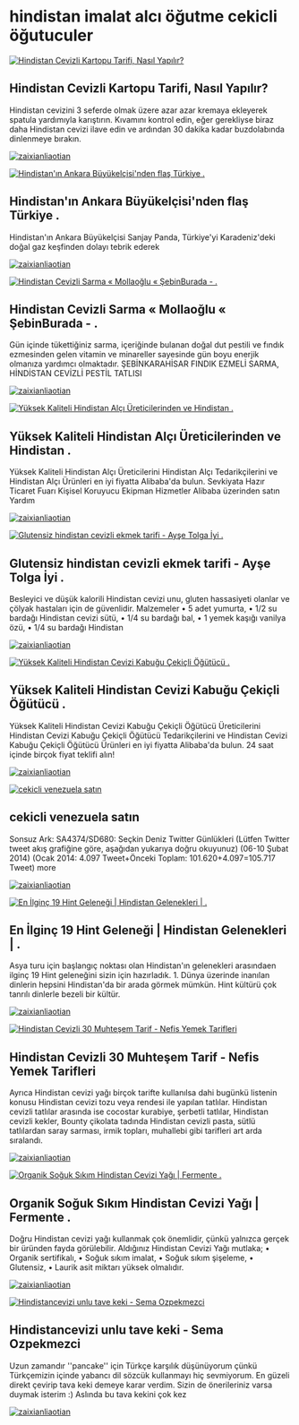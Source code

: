 # hindistan imalat alcı öğutme cekicli öğutuculer
<a href="https://mnn.zoosnet.net/LR/Chatpre.aspx?id=MNN94995150&p=https://topgrinding.com/" target="_blank">![Hindistan Cevizli Kartopu Tarifi, Nasıl Yapılır?](https://github.com/technlg/images/blob/main/1.jpg)</a>
## Hindistan Cevizli Kartopu Tarifi, Nasıl Yapılır?
Hindistan cevizini 3 seferde olmak üzere azar azar kremaya ekleyerek spatula yardımıyla karıştırın. Kıvamını kontrol edin, eğer gerekliyse biraz daha Hindistan cevizi ilave edin ve ardından 30 dakika kadar buzdolabında dinlenmeye bırakın.
<a href="https://mnn.zoosnet.net/LR/Chatpre.aspx?id=MNN94995150&p=https://topgrinding.com/" target="_blank"><img src="https://github.com/technlg/images/raw/main/chat11.jpg" alt="zaixianliaotian"/></a><a href="//whatsapp.shibangsoft.com/WhatsApp.php" ><img src="https://github.com/technlg/images/raw/main/chat11.png" alt=""></a>
<a href="https://mnn.zoosnet.net/LR/Chatpre.aspx?id=MNN94995150&p=https://topgrinding.com/" target="_blank">![Hindistan'ın Ankara Büyükelçisi'nden flaş Türkiye .](https://github.com/technlg/images/blob/main/61.jpg)</a>
## Hindistan'ın Ankara Büyükelçisi'nden flaş Türkiye .
Hindistan'ın Ankara Büyükelçisi Sanjay Panda, Türkiye'yi Karadeniz'deki doğal gaz keşfinden dolayı tebrik ederek
<a href="https://mnn.zoosnet.net/LR/Chatpre.aspx?id=MNN94995150&p=https://topgrinding.com/" target="_blank"><img src="https://github.com/technlg/images/raw/main/chat11.jpg" alt="zaixianliaotian"/></a><a href="//whatsapp.shibangsoft.com/WhatsApp.php" ><img src="https://github.com/technlg/images/raw/main/chat11.png" alt=""></a>
<a href="https://mnn.zoosnet.net/LR/Chatpre.aspx?id=MNN94995150&p=https://topgrinding.com/" target="_blank">![Hindistan Cevizli Sarma « Mollaoğlu « ŞebinBurada - .](https://github.com/technlg/images/blob/main/31.jpg)</a>
## Hindistan Cevizli Sarma « Mollaoğlu « ŞebinBurada - .
Gün içinde tükettiğiniz sarma, içeriğinde bulanan doğal dut pestili ve fındık ezmesinden gelen vitamin ve minareller sayesinde gün boyu enerjik olmanıza yardımcı olmaktadır. ŞEBİNKARAHİSAR FINDIK EZMELİ SARMA, HİNDİSTAN CEVİZLİ PESTİL TATLISI
<a href="https://mnn.zoosnet.net/LR/Chatpre.aspx?id=MNN94995150&p=https://topgrinding.com/" target="_blank"><img src="https://github.com/technlg/images/raw/main/chat11.jpg" alt="zaixianliaotian"/></a><a href="//whatsapp.shibangsoft.com/WhatsApp.php" ><img src="https://github.com/technlg/images/raw/main/chat11.png" alt=""></a>
<a href="https://mnn.zoosnet.net/LR/Chatpre.aspx?id=MNN94995150&p=https://topgrinding.com/" target="_blank">![Yüksek Kaliteli Hindistan Alçı Üreticilerinden ve Hindistan .](https://github.com/technlg/images/blob/main/38.jpg)</a>
## Yüksek Kaliteli Hindistan Alçı Üreticilerinden ve Hindistan .
Yüksek Kaliteli Hindistan Alçı Üreticilerini Hindistan Alçı Tedarikçilerini ve Hindistan Alçı Ürünleri en iyi fiyatta Alibaba'da bulun. Sevkiyata Hazır Ticaret Fuarı Kişisel Koruyucu Ekipman Hizmetler Alibaba üzerinden satın Yardım
<a href="https://mnn.zoosnet.net/LR/Chatpre.aspx?id=MNN94995150&p=https://topgrinding.com/" target="_blank"><img src="https://github.com/technlg/images/raw/main/chat11.jpg" alt="zaixianliaotian"/></a><a href="//whatsapp.shibangsoft.com/WhatsApp.php" ><img src="https://github.com/technlg/images/raw/main/chat11.png" alt=""></a>
<a href="https://mnn.zoosnet.net/LR/Chatpre.aspx?id=MNN94995150&p=https://topgrinding.com/" target="_blank">![Glutensiz hindistan cevizli ekmek tarifi - Ayşe Tolga İyi .](https://github.com/technlg/images/blob/main/15.jpg)</a>
## Glutensiz hindistan cevizli ekmek tarifi - Ayşe Tolga İyi .
Besleyici ve düşük kalorili Hindistan cevizi unu, gluten hassasiyeti olanlar ve çölyak hastaları için de güvenlidir. Malzemeler • 5 adet yumurta, • 1/2 su bardağı Hindistan cevizi sütü, • 1/4 su bardağı bal, • 1 yemek kaşığı vanilya özü, • 1/4 su bardağı Hindistan
<a href="https://mnn.zoosnet.net/LR/Chatpre.aspx?id=MNN94995150&p=https://topgrinding.com/" target="_blank"><img src="https://github.com/technlg/images/raw/main/chat11.jpg" alt="zaixianliaotian"/></a><a href="//whatsapp.shibangsoft.com/WhatsApp.php" ><img src="https://github.com/technlg/images/raw/main/chat11.png" alt=""></a>
<a href="https://mnn.zoosnet.net/LR/Chatpre.aspx?id=MNN94995150&p=https://topgrinding.com/" target="_blank">![Yüksek Kaliteli Hindistan Cevizi Kabuğu Çekiçli Öğütücü .](https://github.com/technlg/images/blob/main/46.jpg)</a>
## Yüksek Kaliteli Hindistan Cevizi Kabuğu Çekiçli Öğütücü .
Yüksek Kaliteli Hindistan Cevizi Kabuğu Çekiçli Öğütücü Üreticilerini Hindistan Cevizi Kabuğu Çekiçli Öğütücü Tedarikçilerini ve Hindistan Cevizi Kabuğu Çekiçli Öğütücü Ürünleri en iyi fiyatta Alibaba'da bulun. 24 saat içinde birçok fiyat teklifi alın!
<a href="https://mnn.zoosnet.net/LR/Chatpre.aspx?id=MNN94995150&p=https://topgrinding.com/" target="_blank"><img src="https://github.com/technlg/images/raw/main/chat11.jpg" alt="zaixianliaotian"/></a><a href="//whatsapp.shibangsoft.com/WhatsApp.php" ><img src="https://github.com/technlg/images/raw/main/chat11.png" alt=""></a>
<a href="https://mnn.zoosnet.net/LR/Chatpre.aspx?id=MNN94995150&p=https://topgrinding.com/" target="_blank">![cekicli venezuela satın](https://github.com/technlg/images/blob/main/7.jpg)</a>
## cekicli venezuela satın
Sonsuz Ark: SA4374/SD680: Seçkin Deniz Twitter Günlükleri (Lütfen Twitter tweet akış grafiğine göre, aşağıdan yukarıya doğru okuyunuz) (06-10 Şubat 2014) (Ocak 2014: 4.097 Tweet+Önceki Toplam: 101.620+4.097=105.717 Tweet) more
<a href="https://mnn.zoosnet.net/LR/Chatpre.aspx?id=MNN94995150&p=https://topgrinding.com/" target="_blank"><img src="https://github.com/technlg/images/raw/main/chat11.jpg" alt="zaixianliaotian"/></a><a href="//whatsapp.shibangsoft.com/WhatsApp.php" ><img src="https://github.com/technlg/images/raw/main/chat11.png" alt=""></a>
<a href="https://mnn.zoosnet.net/LR/Chatpre.aspx?id=MNN94995150&p=https://topgrinding.com/" target="_blank">![En İlginç 19 Hint Geleneği | Hindistan Gelenekleri | .](https://github.com/technlg/images/blob/main/66.jpg)</a>
## En İlginç 19 Hint Geleneği | Hindistan Gelenekleri | .
Asya turu için başlangıç noktası olan Hindistan'ın gelenekleri arasındaen ilginç 19 Hint geleneğini sizin için hazırladık. 1. Dünya üzerinde inanılan dinlerin hepsini Hindistan'da bir arada görmek mümkün. Hint kültürü çok tanrılı dinlerle bezeli bir kültür.
<a href="https://mnn.zoosnet.net/LR/Chatpre.aspx?id=MNN94995150&p=https://topgrinding.com/" target="_blank"><img src="https://github.com/technlg/images/raw/main/chat11.jpg" alt="zaixianliaotian"/></a><a href="//whatsapp.shibangsoft.com/WhatsApp.php" ><img src="https://github.com/technlg/images/raw/main/chat11.png" alt=""></a>
<a href="https://mnn.zoosnet.net/LR/Chatpre.aspx?id=MNN94995150&p=https://topgrinding.com/" target="_blank">![Hindistan Cevizli 30 Muhteşem Tarif - Nefis Yemek Tarifleri](https://github.com/technlg/images/blob/main/49.jpg)</a>
## Hindistan Cevizli 30 Muhteşem Tarif - Nefis Yemek Tarifleri
Ayrıca Hindistan cevizi yağı birçok tarifte kullanılsa dahi bugünkü listenin konusu Hindistan cevizi tozu veya rendesi ile yapılan tatlılar. Hindistan cevizli tatlılar arasında ise cocostar kurabiye, şerbetli tatlılar, Hindistan cevizli kekler, Bounty çikolata tadında Hindistan cevizli pasta, sütlü tatlılardan saray sarması, irmik topları, muhallebi gibi tarifleri art arda sıralandı.
<a href="https://mnn.zoosnet.net/LR/Chatpre.aspx?id=MNN94995150&p=https://topgrinding.com/" target="_blank"><img src="https://github.com/technlg/images/raw/main/chat11.jpg" alt="zaixianliaotian"/></a><a href="//whatsapp.shibangsoft.com/WhatsApp.php" ><img src="https://github.com/technlg/images/raw/main/chat11.png" alt=""></a>
<a href="https://mnn.zoosnet.net/LR/Chatpre.aspx?id=MNN94995150&p=https://topgrinding.com/" target="_blank">![Organik Soğuk Sıkım Hindistan Cevizi Yağı | Fermente .](https://github.com/technlg/images/blob/main/17.jpg)</a>
## Organik Soğuk Sıkım Hindistan Cevizi Yağı | Fermente .
Doğru Hindistan cevizi yağı kullanmak çok önemlidir, çünkü yalnızca gerçek bir üründen fayda görülebilir. Aldığınız Hindistan Cevizi Yağı mutlaka; • Organik sertifikalı, • Soğuk sıkım imalat, • Soğuk sıkım şişeleme, • Glutensiz, • Laurik asit miktarı yüksek olmalıdır.
<a href="https://mnn.zoosnet.net/LR/Chatpre.aspx?id=MNN94995150&p=https://topgrinding.com/" target="_blank"><img src="https://github.com/technlg/images/raw/main/chat11.jpg" alt="zaixianliaotian"/></a><a href="//whatsapp.shibangsoft.com/WhatsApp.php" ><img src="https://github.com/technlg/images/raw/main/chat11.png" alt=""></a>
<a href="https://mnn.zoosnet.net/LR/Chatpre.aspx?id=MNN94995150&p=https://topgrinding.com/" target="_blank">![Hindistancevizi unlu tave keki - Sema Ozpekmezci](https://github.com/technlg/images/blob/main/29.jpg)</a>
## Hindistancevizi unlu tave keki - Sema Ozpekmezci
Uzun zamandır ''pancake'' için Türkçe karşılık düşünüyorum çünkü Türkçemizin içinde yabancı dil sözcük kullanmayı hiç sevmiyorum. En güzeli direkt çevirip tava keki demeye karar verdim. Sizin de önerileriniz varsa duymak isterim :) Aslında bu tava kekini çok kez 
<a href="https://mnn.zoosnet.net/LR/Chatpre.aspx?id=MNN94995150&p=https://topgrinding.com/" target="_blank"><img src="https://github.com/technlg/images/raw/main/chat11.jpg" alt="zaixianliaotian"/></a><a href="//whatsapp.shibangsoft.com/WhatsApp.php" ><img src="https://github.com/technlg/images/raw/main/chat11.png" alt=""></a>
